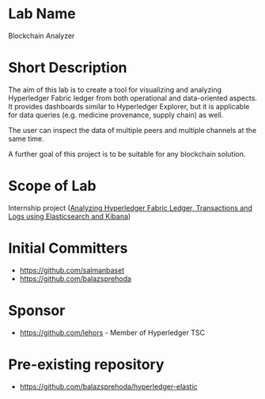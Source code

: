 # Lab Name
Blockchain Analyzer

# Short Description
The aim of this lab is to create a tool for visualizing and analyzing Hyperledger Fabric ledger from both operational and data-oriented aspects. It provides dashboards similar to Hyperledger Explorer, but it is applicable for data queries (e.g. medicine provenance, supply chain) as well.

The user can inspect the data of multiple peers and multiple channels at the same time.

A further goal of this project is to be suitable for any blockchain solution.

# Scope of Lab

Internship project ([Analyzing Hyperledger Fabric Ledger, Transactions and Logs using Elasticsearch and Kibana](https://wiki.hyperledger.org/display/INTERN/Analyzing+Hyperledger+Fabric+Ledger%2C+Transactions%2C+and+Logs+using+Elasticsearch+and+Kibana))

# Initial Committers
- https://github.com/salmanbaset
- https://github.com/balazsprehoda

# Sponsor
- https://github.com/lehors - Member of Hyperledger TSC

# Pre-existing repository
- https://github.com/balazsprehoda/hyperledger-elastic
